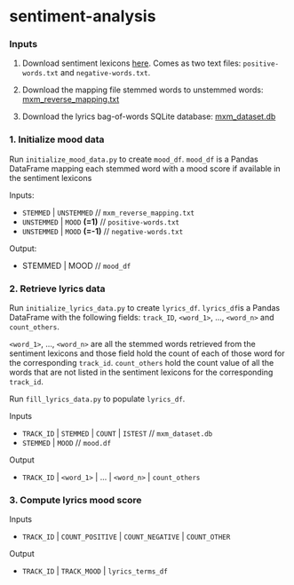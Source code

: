 # sentiment-analysis

### Inputs

1. Download sentiment lexicons [here](http://www.cs.uic.edu/~liub/FBS/opinion-lexicon-English.rar). Comes as two text files: `positive-words.txt` and `negative-words.txt`.
    
2. Download the mapping file stemmed words to unstemmed words: [mxm_reverse_mapping.txt](http://labrosa.ee.columbia.edu/millionsong/sites/default/files/mxm_reverse_mapping.txt) 

3. Download the lyrics bag-of-words SQLite database: [mxm_dataset.db](http://labrosa.ee.columbia.edu/millionsong/sites/default/files/AdditionalFiles/mxm_dataset.db)
    
    
    
### 1. Initialize mood data

Run `initialize_mood_data.py` to create `mood_df`.
`mood_df` is a Pandas DataFrame mapping each stemmed word with a mood score if available in the sentiment lexicons
    
Inputs:
* `STEMMED`   | `UNSTEMMED`    // `mxm_reverse_mapping.txt`
* `UNSTEMMED` | `MOOD` **(=1)**    // `positive-words.txt`
* `UNSTEMMED` | `MOOD` **(=-1)**   // `negative-words.txt`

Output:
* STEMMED | MOOD          // `mood_df`  


### 2. Retrieve lyrics data

Run `initialize_lyrics_data.py` to create `lyrics_df`.
`lyrics_df`is a Pandas DataFrame with the following fields: `track_ID`, `<word_1>`, ..., `<word_n>` and `count_others`.

`<word_1>`, ..., `<word_n>` are all the stemmed words retrieved from the sentiment lexicons and those field hold the count of each of those word for the corresponding `track_id`.
`count_others` hold the count value of all the words that are not listed in the sentiment lexicons for the corresponding `track_id`.


Run `fill_lyrics_data.py` to populate `lyrics_df`.

Inputs
    
* `TRACK_ID` | `STEMMED` | `COUNT` | `ISTEST`     // `mxm_dataset.db`    
* `STEMMED` | `MOOD`                              // `mood.df`
    
Output
    
* `TRACK_ID` | `<word_1>` | ... | `<word_n>` | `count_others`


### 3. Compute lyrics mood score

Inputs
* `TRACK_ID` | `COUNT_POSITIVE` | `COUNT_NEGATIVE` | `COUNT_OTHER`
    
Output
* `TRACK_ID` | `TRACK_MOOD` | `lyrics_terms_df`
